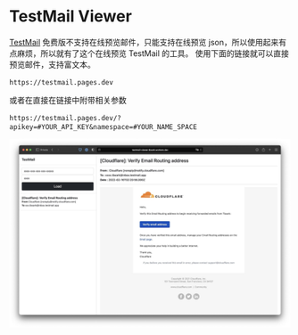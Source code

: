 # TestMail Viewer

[TestMail](https://testmail.app) 免费版不支持在线预览邮件，只能支持在线预览 json，所以使用起来有点麻烦，所以就有了这个在线预览 TestMail 的工具。
使用下面的链接就可以直接预览邮件，支持富文本。

```
https://testmail.pages.dev
```

或者在直接在链接中附带相关参数

```
https://testmail.pages.dev/?apikey=#YOUR_API_KEY&namespace=#YOUR_NAME_SPACE
```

![](./preview.jpeg)
